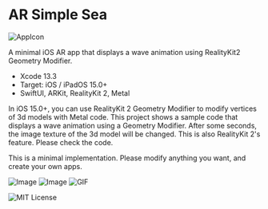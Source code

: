 # AR Simple Sea

![AppIcon](https://user-images.githubusercontent.com/66309582/158568276-cbe373af-9a0f-4048-802c-fdf2cc7ea63f.png)

A minimal iOS AR app that displays a wave animation using RealityKit2 Geometry Modifier.

- Xcode 13.3
- Target: iOS / iPadOS 15.0+
- SwiftUI, ARKit, RealityKit 2, Metal

In iOS 15.0+, you can use RealityKit 2 Geometry Modifier to modify vertices of 3d models with Metal code.
This project shows a sample code that displays a wave animation using a Geometry Modifier.
After some seconds, the image texture of the 3d model will be changed.
This is also RealityKit 2's feature. Please check the code.

This is a minimal implementation. Please modify anything you want, and create your own apps.

![Image](https://user-images.githubusercontent.com/66309582/158569315-dd4cf888-67e8-46c6-a14c-62ef2e7a32b7.png)
![Image](https://user-images.githubusercontent.com/66309582/158569339-116953f2-05d3-4bb7-8e04-9a95e6197baf.png)
![GIF](https://user-images.githubusercontent.com/66309582/158587060-be393a42-47f3-423f-8706-2198a59fb9a0.gif)

![MIT License](http://img.shields.io/badge/license-MIT-blue.svg?style=flat)

